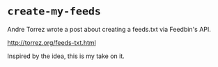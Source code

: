 # `create-my-feeds`

Andre Torrez wrote a post about creating a feeds.txt via Feedbin's API.

http://torrez.org/feeds-txt.html

Inspired by the idea, this is my take on it.
